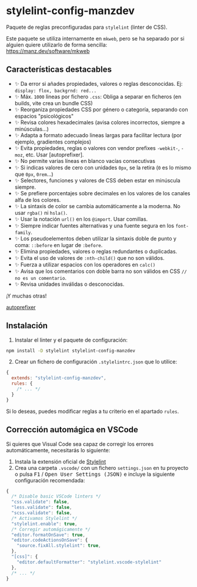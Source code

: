 # stylelint-config-manzdev

Paquete de reglas preconfiguradas para `stylelint` (linter de CSS).

Este paquete se utiliza internamente en `mkweb`, pero se ha separado por si alguien quiere utilizarlo de forma sencilla:
https://manz.dev/software/mkweb

## Características destacables

- ✨ Da error si añades propiedades, valores o reglas desconocidas. Ej: `display: flox, backgrnd: red...`
- ✨ Máx. `1000` lineas por fichero `.css`: Obliga a separar en ficheros (en builds, vite crea un bundle CSS)
- ✨ Reorganiza propiedades CSS por género o categoría, separando con espacios "psicológicos"
- ✨ Revisa colores hexadecimales (avisa colores incorrectos, siempre a minúsculas...)
- ✨ Adapta a formato adecuado lineas largas para facilitar lectura (por ejemplo, gradientes complejos)
- ✨ Evita propiedades, reglas o valores con vendor prefixes `-webkit-`, `-moz`, etc. Usar [autoprefixer].
- ✨ No permite varias líneas en blanco vacías consecutivas
- ✨ Si indicas valores de cero con unidades `0px`, se la retira (`0` es lo mismo que `0px`, `0rem`...)
- ✨ Selectores, funciones y valores de CSS deben estar en minúscula siempre.
- ✨ Se prefiere porcentajes sobre decimales en los valores de los canales alfa de los colores.
- ✨ La sintaxis de color se cambia automáticamente a la moderna. No usar `rgba()` ni `hsla()`.
- ✨ Usar la notación `url()` en los `@import`. Usar comillas.
- ✨ Siempre indicar fuentes alternativas y una fuente segura en los `font-family`.
- ✨ Los pseudoelementos deben utilizar la sintaxis doble de punto y coma: `::before` en lugar de `:before`.
- ✨ Elimina propiedades, valores o reglas redundantes o duplicadas.
- ✨ Evita el uso de valores de `:nth-child()` que no son válidos.
- ✨ Fuerza a utilizar espacios con los operadores en `calc()`
- ✨ Avisa que los comentarios con doble barra no son válidos en CSS `// no es un comentario`.
- ✨ Revisa unidades inválidas o desconocidas.

¡Y muchas otras!

[autoprefixer](https://lenguajecss.com/postcss/plugins/autoprefixer/)

## Instalación

1. Instalar el linter y el paquete de configuración:

```bash
npm install -D stylelint stylelint-config-manzdev
```

2. Crear un fichero de configuración `.stylelintrc.json` que lo utilice:

```js
{
  extends: "stylelint-config-manzdev",
  rules: {
    /* ... */
  }
}
```

Si lo deseas, puedes modificar reglas a tu criterio en el apartado `rules`.

## Corrección automágica en VSCode

Si quieres que Visual Code sea capaz de corregir los errores automáticamente, necesitarás lo siguiente:

1. Instala la extensión oficial de [Stylelint](https://marketplace.visualstudio.com/items?itemName=stylelint.vscode-stylelint)
2. Crea una carpeta `.vscode/` con un fichero `settings.json` en tu proyecto o pulsa <kbd>F1</kbd> / <kbd>Open User Settings (JSON)</kbd> e incluye la siguiente configuración recomendada:

```js
{
  /* Disable basic VSCode linters */
  "css.validate": false,
  "less.validate": false,
  "scss.validate": false,
  /* Activamos Stylelint */
  "stylelint.enable": true,
  /* Corregir automágicamente */
  "editor.formatOnSave": true,
  "editor.codeActionsOnSave": {
    "source.fixAll.stylelint": true,
  },
  "[css]": {
    "editor.defaultFormatter": "stylelint.vscode-stylelint"
  },
  /* ... */
}
```
